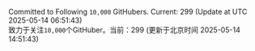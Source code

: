 Committed to Following `10,000` GitHubers. Current: <!-- FOLLOWING_COUNT -->299<!-- FOLLOWING_COUNT --> (Update at UTC <!-- LAST_UPDATED -->2025-05-14 06:51:43<!-- LAST_UPDATED -->)<br>
致力于关注`10,000`个GitHuber。当前：<!-- FOLLOWING_COUNT -->299<!-- FOLLOWING_COUNT --> (更新于北京时间 <!-- LAST_UPDATED_CST -->2025-05-14 14:51:43<!-- LAST_UPDATED_CST -->)
